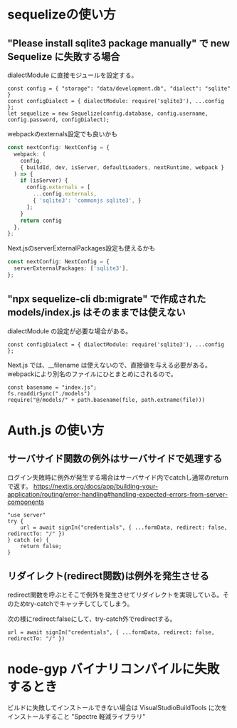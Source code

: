 # sequelizeの使い方

## "Please install sqlite3 package manually" で new Sequelize に失敗する場合

dialectModule に直接モジュールを設定する。

```
const config = { "storage": "data/development.db", "dialect": "sqlite" }
const configDialect = { dialectModule: require('sqlite3'), ...config };
let sequelize = new Sequelize(config.database, config.username, config.password, configDialect);
```

webpackのexternals設定でも良いかも

```next.config.ts
const nextConfig: NextConfig = {
  webpack: (
    config,
    { buildId, dev, isServer, defaultLoaders, nextRuntime, webpack }
  ) => {
    if (isServer) {
      config.externals = [
        ...config.externals,
        { 'sqlite3': 'commonjs sqlite3', }
      ];
    }
    return config
  },
};
```

Next.jsのserverExternalPackages設定も使えるかも

```next.config.ts
const nextConfig: NextConfig = {
  serverExternalPackages: ['sqlite3'],
};
```

## "npx sequelize-cli db:migrate" で作成された models/index.js はそのままでは使えない

dialectModule の設定が必要な場合がある。

```
const configDialect = { dialectModule: require('sqlite3'), ...config };
```

Next.js では、__filename は使えないので、直接値を与える必要がある。
webpackにより別名のファイルにひとまとめにされるので。

```
const basename = "index.js";
fs.readdirSync("./models")
require("@/models/" + path.basename(file, path.extname(file)))
```

# Auth.js の使い方

## サーバサイド関数の例外はサーバサイドで処理する

ログイン失敗時に例外が発生する場合はサーバサイド内でcatchし通常のreturnで返す。
https://nextjs.org/docs/app/building-your-application/routing/error-handling#handling-expected-errors-from-server-components

```
"use server"
try {
    url = await signIn("credentials", { ...formData, redirect: false, redirectTo: "/" })
} catch (e) {
    return false;
}
```
## リダイレクト(redirect関数)は例外を発生させる

redirect関数を呼ぶとそこで例外を発生させてリダイレクトを実現している。そのためtry-catchでキャッチしてしてしまう。

次の様にredirect:falseにして、try-catch外でredirectする。

```
url = await signIn("credentials", { ...formData, redirect: false, redirectTo: "/" })
```

# node-gyp バイナリコンパイルに失敗するとき

ビルドに失敗してインストールできない場合は VisualStudioBuildTools に次をインストールすること
  "Spectre 軽減ライブラリ" 

